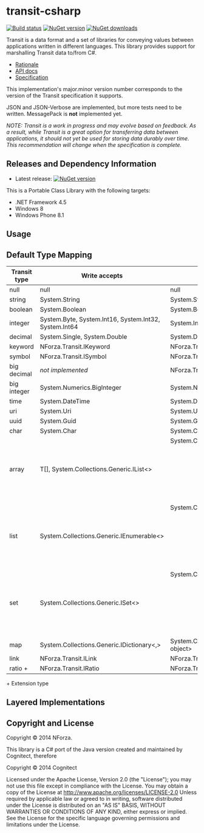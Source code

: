 # transit-csharp

[![Build status](http://img.shields.io/appveyor/ci/rickbeerendonk/transit-csharp.svg)](https://ci.appveyor.com/project/rickbeerendonk/transit-csharp/branch/master)
[![NuGet version](http://img.shields.io/nuget/v/Transit.svg)](https://www.nuget.org/packages/Transit)
[![NuGet downloads](http://img.shields.io/nuget/dt/Transit.svg)](https://www.nuget.org/packages/Transit)

Transit is a data format and a set of libraries for conveying values between applications written in different languages. This library provides support for marshalling Transit data to/from C#.

* [Rationale](http://blog.cognitect.com/blog/2014/7/22/transit)
* [API docs](http://nforza.github.io/transit-csharp/)
* [Specification](http://github.com/cognitect/transit-format)

This implementation's major.minor version number corresponds to the version of the Transit specification it supports.

JSON and JSON-Verbose are implemented, but more tests need to be written.
MessagePack is **not** implemented yet. 

_NOTE: Transit is a work in progress and may evolve based on feedback. As a result, while Transit is a great option for transferring data between applications, it should not yet be used for storing data durably over time. This recommendation will change when the specification is complete._

## Releases and Dependency Information

* Latest release: [![NuGet version](http://img.shields.io/nuget/v/Transit.svg)](https://www.nuget.org/packages/Transit)

This is a Portable Class Library with the following targets:

* .NET Framework 4.5
* Windows 8
* Windows Phone 8.1

## Usage

## Default Type Mapping

|Transit type|Write accepts|Read returns|
|------------|-------------|------------|
|null|null|null|
|string|System.String|System.String|
|boolean|System.Boolean|System.Boolean|
|integer|System.Byte, System.Int16, System.Int32, System.Int64|System.Int64|
|decimal|System.Single, System.Double|System.Double|
|keyword|NForza.Transit.IKeyword|NForza.Transit.IKeyword|
|symbol|NForza.Transit.ISymbol|NForza.Transit.ISymbol|
|big decimal|_not implemented_|NForza.Transit.Numerics.BigRational|
|big integer|System.Numerics.BigInteger|System.Numerics.BigInteger|
|time|System.DateTime|System.DateTime|
|uri|System.Uri|System.Uri|
|uuid|System.Guid|System.Guid|
|char|System.Char|System.Char|
|array|T[], System.Collections.Generic.IList<>|System.Collections.Generic.IList<object>|
|list|System.Collections.Generic.IEnumerable<>|System.Collections.Generic.IEnumerable<object>|
|set|System.Collections.Generic.ISet<>|System.Collections.Generic.ISet<object>|
|map|System.Collections.Generic.IDictionary<,>|System.Collections.Generic.IDictionary<object, object>|
|link|NForza.Transit.ILink|NForza.Transit.ILink|
|ratio +|NForza.Transit.IRatio|NForza.Transit.IRatio|

\+ Extension type

## Layered Implementations

## Copyright and License
Copyright © 2014 NForza.

This library is a C# port of the Java version created and maintained by Cognitect, therefore

Copyright © 2014 Cognitect

Licensed under the Apache License, Version 2.0 (the "License"); you may not use this file except in compliance with the License. You may obtain a copy of the License at
http://www.apache.org/licenses/LICENSE-2.0
Unless required by applicable law or agreed to in writing, software distributed under the License is distributed on an "AS IS" BASIS, WITHOUT WARRANTIES OR CONDITIONS OF ANY KIND, either express or implied. See the License for the specific language governing permissions and limitations under the License.